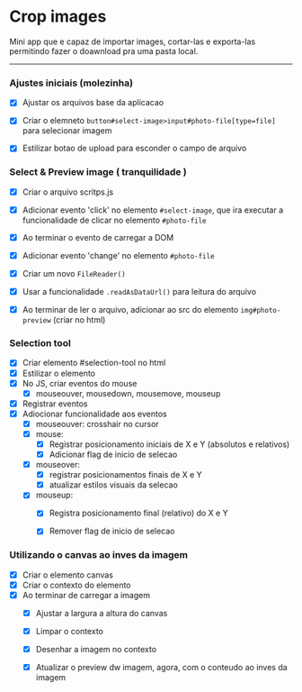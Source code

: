 # Crop images

Mini app que e capaz de importar images, cortar-las e exporta-las permitindo fazer o doawnload pra uma pasta local.

---
### Ajustes iniciais (molezinha)

* [x] Ajustar os arquivos base da aplicacao
* [x] Criar o elemneto `button#select-image>input#photo-file[type=file]` para selecionar imagem
* [x] Estilizar botao de upload para esconder o campo de arquivo


### Select & Preview image ( tranquilidade )

* [x] Criar o arquivo scritps.js
* [x] Adicionar evento 'click' no elemento `#select-image`, que ira executar a funcionalidade de clicar no elemento `#photo-file`
* [x] Ao terminar o evento de carregar a DOM
* [x] Adicionar evento 'change' no elemento `#photo-file`
* [x] Criar um novo `FileReader()`
* [x] Usar a funcionalidade  `.readAsDataUrl()` para leitura do arquivo
* [x] Ao terminar de ler o arquivo, adicionar ao src do elemento `img#photo-preview` (criar no html)


### Selection tool

* [x] Criar elemento #selection-tool no html
* [x] Estilizar o elemento
* [x] No JS, criar eventos do mouse
  * [x] mouseouver, mousedown, mousemove, mouseup
* [x] Registrar eventos
* [x] Adiocionar funcionalidade aos eventos
  * [x] mouseouver: crosshair no cursor
  * [x] mouse:
    * [x] Registrar posicionamento iniciais de X e Y (absolutos e relativos)
    * [x] Adicionar flag de inicio de selecao
  * [x] mouseover:
    * [x] registrar posicionamentos finais de X e Y
    * [x] atualizar estilos visuais da selecao
  * [x] mouseup:
    * [x] Registra posicionamento final (relativo) do X e Y
    * [x] Remover flag de inicio de selecao


### Utilizando o canvas ao inves da imagem

* [x] Criar o elemento canvas
* [x] Criar o contexto do elemento
* [x] Ao terminar de carregar a imagem
  * [x] Ajustar a largura a altura do canvas
  * [x] Limpar o contexto
  * [x] Desenhar a imagem no contexto
  * [x] Atualizar o preview dw imagem, agora, com o conteudo ao inves da imagem

